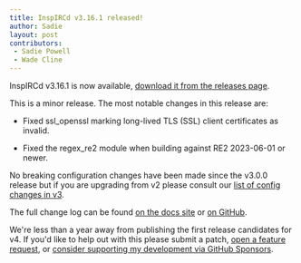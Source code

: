 ```yaml
---
title: InspIRCd v3.16.1 released!
author: Sadie
layout: post
contributors:
 - Sadie Powell
 - Wade Cline
---
```


InspIRCd v3.16.1 is now available, [download it from the releases page](https://github.com/inspircd/inspircd/releases/tag/v3.16.1).

This is a minor release. The most notable changes in this release are:

- Fixed ssl_openssl marking long-lived TLS (SSL) client certificates as invalid.

- Fixed the regex_re2 module when building against RE2 2023-06-01 or newer.

<!--more-->

No breaking configuration changes have been made since the v3.0.0 release but if you are upgrading from v2 please consult our [list of config changes in v3](https://docs.inspircd.org/3/breaking-changes).

The full change log can be found [on the docs site](https://docs.inspircd.org/3/change-log/#inspircd-3161) or [on GitHub](https://github.com/inspircd/inspircd/compare/v3.16.0...v3.16.1).

We're less than a year away from publishing the first release candidates for v4. If you'd like to help out with this please submit a patch, [open a feature request](https://github.com/inspircd/inspircd/issues/new?template=FEATURE_REQUEST.md), or [consider supporting my development via GitHub Sponsors](https://github.com/sponsors/SadieCat/).
